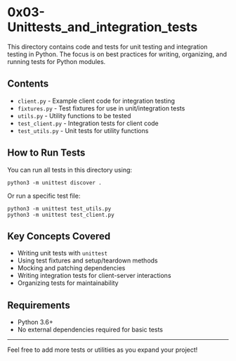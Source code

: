 # 0x03-Unittests_and_integration_tests

This directory contains code and tests for unit testing and integration testing in Python. The focus is on best practices for writing, organizing, and running tests for Python modules.

## Contents

- `client.py` - Example client code for integration testing
- `fixtures.py` - Test fixtures for use in unit/integration tests
- `utils.py` - Utility functions to be tested
- `test_client.py` - Integration tests for client code
- `test_utils.py` - Unit tests for utility functions

## How to Run Tests

You can run all tests in this directory using:

``` text
python3 -m unittest discover .
```

Or run a specific test file:

``` text
python3 -m unittest test_utils.py
python3 -m unittest test_client.py
```

## Key Concepts Covered

- Writing unit tests with `unittest`
- Using test fixtures and setup/teardown methods
- Mocking and patching dependencies
- Writing integration tests for client-server interactions
- Organizing tests for maintainability

## Requirements

- Python 3.6+
- No external dependencies required for basic tests

---

Feel free to add more tests or utilities as you expand your project!
